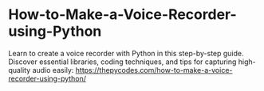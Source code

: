 # How-to-Make-a-Voice-Recorder-using-Python
Learn to create a voice recorder with Python in this step-by-step guide. Discover essential libraries, coding techniques, and tips for capturing high-quality audio easily:
https://thepycodes.com/how-to-make-a-voice-recorder-using-python/

